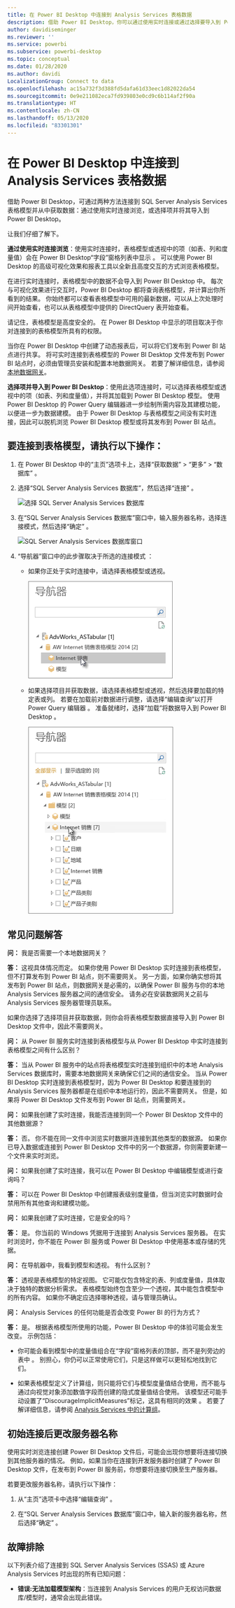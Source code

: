 ```yaml
---
title: 在 Power BI Desktop 中连接到 Analysis Services 表格数据
description: 借助 Power BI Desktop，你可以通过使用实时连接或通过选择要导入到 Power BI Desktop 的项来连接到 SQL Server Analysis Services 表格模型并从中获取数据。
author: davidiseminger
ms.reviewer: ''
ms.service: powerbi
ms.subservice: powerbi-desktop
ms.topic: conceptual
ms.date: 01/28/2020
ms.author: davidi
LocalizationGroup: Connect to data
ms.openlocfilehash: ac15a732f3d388fd5dafa61d33eec1d82022da54
ms.sourcegitcommit: 0e9e211082eca7fd939803e0cd9c6b114af2f90a
ms.translationtype: HT
ms.contentlocale: zh-CN
ms.lasthandoff: 05/13/2020
ms.locfileid: "83301301"
---
```

# <a name="connect-to-analysis-services-tabular-data-in-power-bi-desktop"></a>在 Power BI Desktop 中连接到 Analysis Services 表格数据
借助 Power BI Desktop，可通过两种方法连接到 SQL Server Analysis Services 表格模型并从中获取数据：通过使用实时连接浏览，或选择项并将其导入到 Power BI Desktop。

让我们仔细了解下。

**通过使用实时连接浏览**：使用实时连接时，表格模型或透视中的项（如表、列和度量值）会在 Power BI Desktop“字段”窗格列表中显示  。 可以使用 Power BI Desktop 的高级可视化效果和报表工具以全新且高度交互的方式浏览表格模型。

在进行实时连接时，表格模型中的数据不会导入到 Power BI Desktop 中。 每次与可视化效果进行交互时，Power BI Desktop 都将查询表格模型，并计算出你所看到的结果。 你始终都可以查看表格模型中可用的最新数据，可以从上次处理时间开始查看，也可以从表格模型中提供的 DirectQuery 表开始查看。 

请记住，表格模型是高度安全的。 在 Power BI Desktop 中显示的项目取决于你对连接到的表格模型所具有的权限。

当你在 Power BI Desktop 中创建了动态报表后，可以将它们发布到 Power BI 站点进行共享。 将可实时连接到表格模型的 Power BI Desktop 文件发布到 Power BI 站点时，必须由管理员安装和配置本地数据网关。 若要了解详细信息，请参阅[本地数据网关](service-gateway-onprem.md)。

**选择项并导入到 Power BI Desktop**：使用此选项连接时，可以选择表格模型或透视中的项（如表、列和度量值），并将其加载到 Power BI Desktop 模型。 使用 Power BI Desktop 的 Power Query 编辑器进一步绘制所需内容及其建模功能，以便进一步为数据建模。 由于 Power BI Desktop 与表格模型之间没有实时连接，因此可以脱机浏览 Power BI Desktop 模型或将其发布到 Power BI 站点。

## <a name="to-connect-to-a-tabular-model"></a>要连接到表格模型，请执行以下操作：
1. 在 Power BI Desktop 中的“主页”选项卡上，选择“获取数据” > “更多” > “数据库”     。
   
1. 选择“SQL Server Analysis Services 数据库”，然后选择“连接”   。
   
   ![选择 SQL Server Analysis Services 数据库](media/desktop-analysis-services-tabular-data/pbid_sqlas_getdata_as.png)
3. 在“SQL Server Analysis Services 数据库”窗口中，输入服务器名称，选择连接模式，然后选择“确定”    。
   
   ![SQL Server Analysis Services 数据库窗口](media/desktop-analysis-services-tabular-data/pbid_sqlas_getdata_as_server.png)
4. “导航器”窗口中的此步骤取决于所选的连接模式  ：

   - 如果你正处于实时连接中，请选择表格模型或透视。
  
      ![选择导航器表格模型或透视](media/desktop-analysis-services-tabular-data/pbid_sqlas_getdata_as_live.png)
   - 如果选择项目并获取数据，请选择表格模型或透视，然后选择要加载的特定表或列。 若要在加载前对数据进行调整，请选择“编辑查询”以打开 Power Query 编辑器  。 准备就绪时，选择“加载”将数据导入到 Power BI Desktop  。

      ![选择要加载的导航器表或列](media/desktop-analysis-services-tabular-data/pbid_sqlas_getdata_as_select.png)

## <a name="frequently-asked-questions"></a>常见问题解答
**问：** 我是否需要一个本地数据网关？

**答：** 这视具体情况而定。 如果你使用 Power BI Desktop 实时连接到表格模型，但不打算发布到 Power BI 站点，则不需要网关。 另一方面，如果你确实想将其发布到 Power BI 站点，则数据网关是必需的，以确保 Power BI 服务与你的本地 Analysis Services 服务器之间的通信安全。 请务必在安装数据网关之前与 Analysis Services 服务器管理员联系。

如果你选择了选择项目并获取数据，则你会将表格模型数据直接导入到 Power BI Desktop 文件中，因此不需要网关。

**问：** 从 Power BI 服务实时连接到表格模型与从 Power BI Desktop 中实时连接到表格模型之间有什么区别？

**答：** 当从 Power BI 服务中的站点将表格模型实时连接到组织中的本地 Analysis Services 数据库时，需要本地数据网关来确保它们之间的通信安全。 当从 Power BI Desktop 实时连接到表格模型时，因为 Power BI Desktop 和要连接到的 Analysis Services 服务器都是在组织中本地运行的，因此不需要网关。 但是，如果将 Power BI Desktop 文件发布到 Power BI 站点，则需要网关。

**问：** 如果我创建了实时连接，我能否连接到同一个 Power BI Desktop 文件中的其他数据源？

**答：** 否。 你不能在同一文件中浏览实时数据并连接到其他类型的数据源。 如果你已导入数据或连接到 Power BI Desktop 文件中的另一个数据源，你则需要新建一个文件来实时浏览。

**问：** 如果我创建了实时连接，我可以在 Power BI Desktop 中编辑模型或进行查询吗？

**答：** 可以在 Power BI Desktop 中创建报表级别度量值，但当浏览实时数据时会禁用所有其他查询和建模功能。

**问：** 如果我创建了实时连接，它是安全的吗？

**答：** 是。 你当前的 Windows 凭据用于连接到 Analysis Services 服务器。 在实时浏览时，你不能在 Power BI 服务或 Power BI Desktop 中使用基本或存储的凭据。

**问：** 在导航器中，我看到模型和透视。 有什么区别？

**答：** 透视是表格模型的特定视图。 它可能仅包含特定的表、列或度量值，具体取决于独特的数据分析需求。 表格模型始终包含至少一个透视，其中能包含模型中的所有内容。 如果你不确定应选择哪种透视，请与管理员确认。

**问：** Analysis Services 的任何功能是否会改变 Power BI 的行为方式？

**答：** 是。 根据表格模型所使用的功能，Power BI Desktop 中的体验可能会发生改变。 示例包括：
* 你可能会看到模型中的度量值组合在“字段”窗格列表的顶部，而不是列旁边的表中  。 别担心，你仍可以正常使用它们，只是这样做可以更轻松地找到它们。

* 如果表格模型定义了计算组，则只能将它们与模型度量值结合使用，而不能与通过向视觉对象添加数值字段而创建的隐式度量值结合使用。 该模型还可能手动设置了“DiscourageImplicitMeasures”标记，这具有相同的效果  。 若要了解详细信息，请参阅 [Analysis Services 中的计算组](https://docs.microsoft.com/analysis-services/tabular-models/calculation-groups#benefits)。

## <a name="to-change-the-server-name-after-initial-connection"></a>初始连接后更改服务器名称
使用实时浏览连接创建 Power BI Desktop 文件后，可能会出现你想要将连接切换到其他服务器的情况。 例如，如果当你在连接到开发服务器时创建了 Power BI Desktop 文件，在发布到 Power BI 服务前，你想要将连接切换至生产服务器。

若要更改服务器名称，请执行以下操作：

1. 从“主页”选项卡中选择“编辑查询”   。

2. 在“SQL Server Analysis Services 数据库”窗口中，输入新的服务器名称，然后选择“确定”    。

   
## <a name="troubleshooting"></a>故障排除 
以下列表介绍了连接到 SQL Server Analysis Services (SSAS) 或 Azure Analysis Services 时出现的所有已知问题： 

* **错误:无法加载模型架构**：当连接到 Analysis Services 的用户无权访问数据库/模型时，通常会出现此错误。

